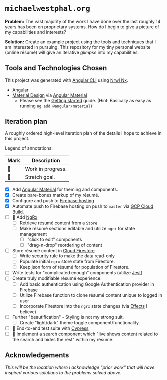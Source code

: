 # `michaelwestphal.org`

**Problem:** The vast majority of the work I have done over the last roughly 14 years has been on proprietary systems. How do I begin to give a picture of my capabilities and interests?

**Solution:** Create an example project using the tools and techniques that I am interested in pursuing. This repository for my tiny personal website (online résumé) will give an iterative *glimpse* into my capabilities.

## Tools and Technologies Chosen

This project was generated with [Angular CLI](https://github.com/angular/angular-cli) using [Nrwl Nx](https://nrwl.io/nx).

* [Angular](https://angular.io)
* [Material Design](https://material.io/) via [Angular Material](https://material.angular.io/)
    * Please see the [Getting started](https://material.angular.io/guide/getting-started) guide. (Hint: Basically as easy as running `ng add @angular/material`)

## Iteration plan

A roughly ordered high-level iteration plan of the details I hope to achieve in this project.

Legend of annotations:

| Mark | Description |
| --- | --- |
| 🏃 | Work in progress. |
| 💪 | Stretch goal. |

- [x] Add [Angular Material](https://material.angular.io/) for theming and components.
- [x] Create bare-bones markup of my résumé.
- [x] Configure and push to [Firebase hosting](https://firebase.google.com/docs/hosting/)
- [x] Automate push to Firebase hosting on push to `master` via [GCP Cloud Build](https://cloud.google.com/cloud-build/docs/).
- [ ] 🏃 Add [NgRx](https://ngrx.io/)
    - [ ] Retrieve résumé content from a [`Store`](https://ngrx.io/guide/store)
    - [ ] Make résumé sections editable and utilize `ngrx` for state management  
        - [ ] "click to edit" components
        - [ ] "drag-n-drop" reordering of content
- [ ] Store résumé content in [Cloud Firestore](https://firebase.google.com/docs/firestore/)
    - [ ] Write security rule to make the data read-only
    - [ ] Populate initial `ngrx` store state from Firestore.
    - [ ] Keep json form of résumé for population of Firestore.
- [ ] Write tests for "complicated enough" components (utilize [Jest](https://jestjs.io/))
- [ ] Create truly modifiable résumé experience.
    - [ ] Add basic authentication using Google Authentication provider in Firebase
    - [ ] Utilize Firebase function to clone résumé content unique to logged in user
    - [ ] Incorporate Firestore into the `ngrx` state changes (via [Effects](https://ngrx.io/guide/effects) I believe)
- [ ] Further "beautification" - Styling is not my strong suit.
    - [ ] Create "light/dark" theme toggle component/functionality. 
- [ ] 💪 End-to-end test suite with [Cypress](https://www.cypress.io/)
- [ ] 💪 Implement a search component which "live shows content related to the search and hides the rest" within my résumé.

## Acknowledgements

*This will be the location where I acknowledge "prior work" that 
will have inspired various solutions to the problems solved above.*
